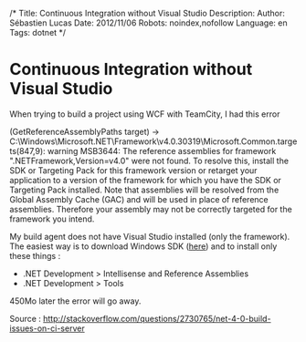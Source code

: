 /*
Title: Continuous Integration without Visual Studio
Description: 
Author: Sébastien Lucas
Date: 2012/11/06
Robots: noindex,nofollow
Language: en
Tags: dotnet
*/
# Continuous Integration without Visual Studio

When trying to build a project using WCF with TeamCity, I had this error


(GetReferenceAssemblyPaths target) -> C:\Windows\Microsoft.NET\Framework\v4.0.30319\Microsoft.Common.targets(847,9): warning MSB3644: The reference assemblies for framework ".NETFramework,Version=v4.0" were not found. To resolve this, install the SDK or Targeting Pack for this framework version or retarget your application to a version of the framework for which you have the SDK or Targeting Pack installed. Note that assemblies will be resolved from the Global Assembly Cache (GAC) and will be used in place of reference assemblies. Therefore your assembly may not be correctly targeted for the framework you intend.



My build agent does not have Visual Studio installed (only the framework). The easiest way is to download Windows SDK ([here](http://www.microsoft.com/download/en/confirmation.aspx?id=8279)) and to install only these things :
*	.NET Development > Intellisense and Reference Assemblies
*	.NET Development > Tools

450Mo later the error will go away.

Source : http://stackoverflow.com/questions/2730765/net-4-0-build-issues-on-ci-server

